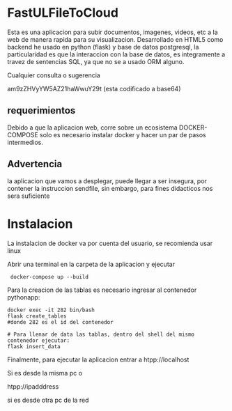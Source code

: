 # FastULFileToCloud

Esta es una aplicacion para subir documentos,  imagenes, videos, etc a la web de manera rapida para su visualizacion. Desarrollado en HTML5  como backend he usado  en python (flask) y base de datos postgresql, la particularidad es que la interaccion con la base de datos, es integramente a travez de sentencias SQL, ya que no se a usado ORM alguno. 

Cualquier consulta o sugerencia  

 am9zZHVyYW5AZ21haWwuY29t   (esta codificado a base64)


## requerimientos

Debido a que la aplicacion web, corre sobre un ecosistema DOCKER-COMPOSE solo es necesario instalar docker y hacer un par de pasos intermedios.

## Advertencia
 la aplicacion que vamos a desplegar, puede llegar a ser insegura, por contener la instruccion sendfile, sin embargo, para fines didacticos nos sera suficiente

# Instalacion

La instalacion de docker va por cuenta del usuario, se recomienda usar linux

Abrir una terminal en la carpeta de la aplicacion y ejecutar

```console
 docker-compose up --build
```

Para la creacion de las tablas  es necesario ingresar al contenedor pythonapp:

```console
docker exec -it 282 bin/bash
flask create_tables
#donde 282 es el id del contenedor

# Para llenar de data las tablas, dentro del shell del mismo contenedor ejecutar:
flask insert_data
```

Finalmente, para ejecutar la aplicacion entrar a htpp://localhost

Si es desde la misma pc o

htpp://ipadddress

si es desde otra pc de la red
